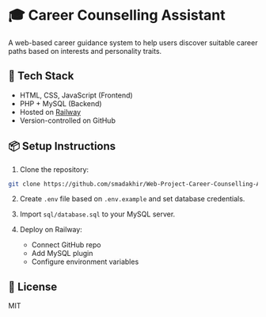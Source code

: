 # 🎓 Career Counselling Assistant

A web-based career guidance system to help users discover suitable career paths based on interests and personality traits.

## 🚀 Tech Stack
- HTML, CSS, JavaScript (Frontend)
- PHP + MySQL (Backend)
- Hosted on [Railway](https://railway.app)
- Version-controlled on GitHub

## 📦 Setup Instructions
1. Clone the repository:
```bash
git clone https://github.com/smadakhir/Web-Project-Career-Counselling-Assistant.git
```

2. Create `.env` file based on `.env.example` and set database credentials.

3. Import `sql/database.sql` to your MySQL server.

4. Deploy on Railway:
   - Connect GitHub repo
   - Add MySQL plugin
   - Configure environment variables

## 📄 License
MIT
